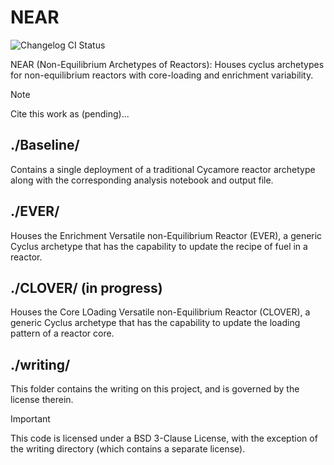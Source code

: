 # NEAR
![Changelog CI Status](https://github.com/nsryan2/NEAR/workflows/Changelog%20CI/badge.svg)

NEAR (Non-Equilibrium Archetypes of Reactors): Houses cyclus archetypes for non-equilibrium reactors with core-loading and enrichment variability.

> [!Note]
> Cite this work as (pending)...

## ./Baseline/
Contains a single deployment of a traditional Cycamore reactor archetype along with the corresponding analysis notebook and output file.

## ./EVER/
Houses the Enrichment Versatile non-Equilibrium Reactor (EVER), a generic Cyclus archetype that has the capability to update the recipe of fuel in a reactor.

## ./CLOVER/ (in progress)
Houses the Core LOading Versatile non-Equilibrium Reactor (CLOVER), a generic Cyclus archetype that has the capability to update the loading pattern of a reactor core.

## ./writing/
This folder contains the writing on this project, and is governed by the license therein.

> [!Important]
> This code is licensed under a BSD 3-Clause License, with the exception of the writing directory (which contains a separate license).
